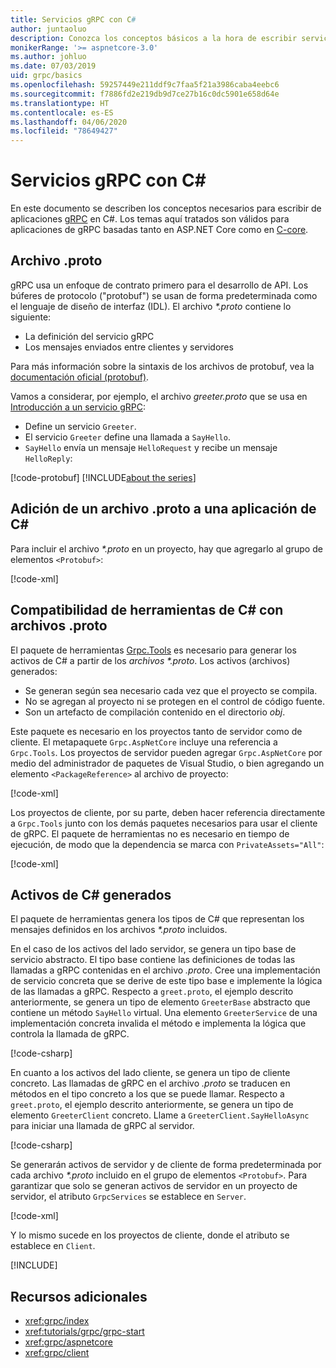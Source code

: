```yaml
---
title: Servicios gRPC con C#
author: juntaoluo
description: Conozca los conceptos básicos a la hora de escribir servicios gRPC con C#.
monikerRange: '>= aspnetcore-3.0'
ms.author: johluo
ms.date: 07/03/2019
uid: grpc/basics
ms.openlocfilehash: 59257449e211ddf9c7faa5f21a3986caba4eebc6
ms.sourcegitcommit: f7886fd2e219db9d7ce27b16c0dc5901e658d64e
ms.translationtype: HT
ms.contentlocale: es-ES
ms.lasthandoff: 04/06/2020
ms.locfileid: "78649427"
---
```

# <a name="grpc-services-with-c"></a>Servicios gRPC con C\#

En este documento se describen los conceptos necesarios para escribir de aplicaciones [gRPC](https://grpc.io/docs/guides/) en C#. Los temas aquí tratados son válidos para aplicaciones de gRPC basadas tanto en ASP.NET Core como en [C-core](https://grpc.io/blog/grpc-stacks).

## <a name="proto-file"></a>Archivo .proto

gRPC usa un enfoque de contrato primero para el desarrollo de API. Los búferes de protocolo ("protobuf") se usan de forma predeterminada como el lenguaje de diseño de interfaz (IDL). El archivo *\*.proto* contiene lo siguiente:

* La definición del servicio gRPC
* Los mensajes enviados entre clientes y servidores

Para más información sobre la sintaxis de los archivos de protobuf, vea la [documentación oficial (protobuf)](https://developers.google.com/protocol-buffers/docs/proto3).

Vamos a considerar, por ejemplo, el archivo *greeter.proto* que se usa en [Introducción a un servicio gRPC](xref:tutorials/grpc/grpc-start):

* Define un servicio `Greeter`.
* El servicio `Greeter` define una llamada a `SayHello`.
* `SayHello` envía un mensaje `HelloRequest` y recibe un mensaje `HelloReply`:

[!code-protobuf[](~/tutorials/grpc/grpc-start/sample/GrpcGreeter/Protos/greet.proto)]
[!INCLUDE[about the series](~/includes/code-comments-loc.md)]

## <a name="add-a-proto-file-to-a-c-app"></a>Adición de un archivo .proto a una aplicación de C\#

Para incluir el archivo *\*.proto* en un proyecto, hay que agregarlo al grupo de elementos `<Protobuf>`:

[!code-xml[](~/tutorials/grpc/grpc-start/sample/GrpcGreeter/GrpcGreeter.csproj?highlight=2&range=7-9)]

## <a name="c-tooling-support-for-proto-files"></a>Compatibilidad de herramientas de C# con archivos .proto

El paquete de herramientas [Grpc.Tools](https://www.nuget.org/packages/Grpc.Tools/) es necesario para generar los activos de C# a partir de los *archivos \*.proto*. Los activos (archivos) generados:

* Se generan según sea necesario cada vez que el proyecto se compila.
* No se agregan al proyecto ni se protegen en el control de código fuente.
* Son un artefacto de compilación contenido en el directorio *obj*.

Este paquete es necesario en los proyectos tanto de servidor como de cliente. El metapaquete `Grpc.AspNetCore` incluye una referencia a `Grpc.Tools`. Los proyectos de servidor pueden agregar `Grpc.AspNetCore` por medio del administrador de paquetes de Visual Studio, o bien agregando un elemento `<PackageReference>` al archivo de proyecto:

[!code-xml[](~/tutorials/grpc/grpc-start/sample/GrpcGreeter/GrpcGreeter.csproj?highlight=1&range=12)]

Los proyectos de cliente, por su parte, deben hacer referencia directamente a `Grpc.Tools` junto con los demás paquetes necesarios para usar el cliente de gRPC. El paquete de herramientas no es necesario en tiempo de ejecución, de modo que la dependencia se marca con `PrivateAssets="All"`:

[!code-xml[](~/tutorials/grpc/grpc-start/sample/GrpcGreeterClient/GrpcGreeterClient.csproj?highlight=3&range=9-11)]

## <a name="generated-c-assets"></a>Activos de C# generados

El paquete de herramientas genera los tipos de C# que representan los mensajes definidos en los archivos *\*.proto* incluidos.

En el caso de los activos del lado servidor, se genera un tipo base de servicio abstracto. El tipo base contiene las definiciones de todas las llamadas a gRPC contenidas en el archivo *.proto*. Cree una implementación de servicio concreta que se derive de este tipo base e implemente la lógica de las llamadas a gRPC. Respecto a `greet.proto`, el ejemplo descrito anteriormente, se genera un tipo de elemento `GreeterBase` abstracto que contiene un método `SayHello` virtual. Una elemento `GreeterService` de una implementación concreta invalida el método e implementa la lógica que controla la llamada de gRPC.

[!code-csharp[](~/tutorials/grpc/grpc-start/sample/GrpcGreeter/Services/GreeterService.cs?name=snippet)]

En cuanto a los activos del lado cliente, se genera un tipo de cliente concreto. Las llamadas de gRPC en el archivo *.proto* se traducen en métodos en el tipo concreto a los que se puede llamar. Respecto a `greet.proto`, el ejemplo descrito anteriormente, se genera un tipo de elemento `GreeterClient` concreto. Llame a `GreeterClient.SayHelloAsync` para iniciar una llamada de gRPC al servidor.

[!code-csharp[](~/tutorials/grpc/grpc-start/sample/GrpcGreeterClient/Program.cs?name=snippet)]

Se generarán activos de servidor y de cliente de forma predeterminada por cada archivo *\*.proto* incluido en el grupo de elementos `<Protobuf>`. Para garantizar que solo se generan activos de servidor en un proyecto de servidor, el atributo `GrpcServices` se establece en `Server`.

[!code-xml[](~/tutorials/grpc/grpc-start/sample/GrpcGreeter/GrpcGreeter.csproj?highlight=2&range=7-9)]

Y lo mismo sucede en los proyectos de cliente, donde el atributo se establece en `Client`.

[!INCLUDE[](~/includes/gRPCazure.md)]

## <a name="additional-resources"></a>Recursos adicionales

* <xref:grpc/index>
* <xref:tutorials/grpc/grpc-start>
* <xref:grpc/aspnetcore>
* <xref:grpc/client>
